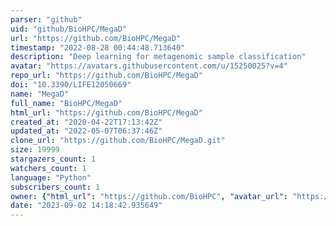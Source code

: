 ```yaml
---
parser: "github"
uid: "github/BioHPC/MegaD"
url: "https://github.com/BioHPC/MegaD"
timestamp: "2022-08-28 00:44:48.713640"
description: "Deep learning for metagenomic sample classification"
avatar: "https://avatars.githubusercontent.com/u/15250025?v=4"
repo_url: "https://github.com/BioHPC/MegaD"
doi: "10.3390/LIFE12050669"
name: "MegaD"
full_name: "BioHPC/MegaD"
html_url: "https://github.com/BioHPC/MegaD"
created_at: "2020-04-22T17:13:42Z"
updated_at: "2022-05-07T06:37:46Z"
clone_url: "https://github.com/BioHPC/MegaD.git"
size: 19999
stargazers_count: 1
watchers_count: 1
language: "Python"
subscribers_count: 1
owner: {"html_url": "https://github.com/BioHPC", "avatar_url": "https://avatars.githubusercontent.com/u/15250025?v=4", "login": "BioHPC", "type": "User"}
date: "2023-09-02 14:18:42.935649"
---
```


